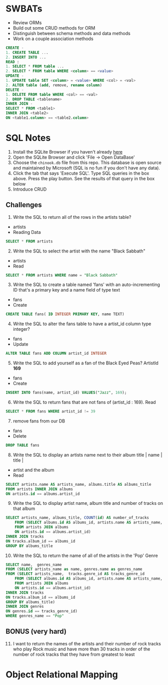 # SWBATs
- Review ORMs
- Build out some CRUD methods for ORM
- Distinguish between schema methods and data methods
- Work on a couple association methods
```SQL
CREATE - 
1. CREATE TABLE ...
2. INSERT INTO ...
READ :
1. SELECT * FROM table ...
2. SELECT * FROM table WHERE <column> == <value>
UPDATE - 
1. UPDATE table SET <column> = <value> WHERE <col> = <val>
2. ALTER table (add, remove, rename column)
DELETE - 
1. DELETE FROM table WHERE <col> == <val>
2. DROP TABLE <tablename>
INNER JOIN - 
SELECT * FROM <table1>
INNER JOIN <table2>
ON <table1.column> == <table2.column>
```

# SQL Notes
1. Install the SQLite Browser if you haven't already [here](http://sqlitebrowser.org/)
2. Open the SQLite Browser and click 'File -> Open DataBase'
3. Choose the `chinook.db` file from this repo. This database is open source and maintained by Microsoft (SQL is no fun if you don't have any data).
4. Click the tab that says 'Execute SQL'. Type SQL queries in the box above. Press the play button. See the results of that query in the box below
5. Introduce CRUD

## Challenges
1. Write the SQL to return all of the rows in the artists table?
- artists
- Reading Data
```SQL
SELECT * FROM artists
```

2. Write the SQL to select the artist with the name "Black Sabbath"
- artists 
- Read
```SQL
SELECT * FROM artists WHERE name = "Black Sabbath"
```

3. Write the SQL to create a table named 'fans' with an auto-incrementing ID that's a primary key and a name field of type text
- fans
- Create
```sql
CREATE TABLE fans( ID INTEGER PRIMARY KEY, name TEXT)
```

4. Write the SQL to alter the fans table to have a artist_id column type integer?
- fans
- Update
```sql
ALTER TABLE fans ADD COLUMN artist_id INTEGER
```

5. Write the SQL to add yourself as a fan of the Black Eyed Peas? ArtistId **169**
- fans
- Create
```sql
INSERT INTO fans(name, artist_id) VALUES("Jazz", 169);
```

6. Write the SQL to return fans that are not fans of (artist_id : 169).
Read
```sql
SELECT * FROM fans WHERE artist_id != 39
```

7. remove fans from our DB
- fans
- Delete
```sql
DROP TABLE fans
```

8. Write the SQL to display an artists name next to their album title
| name | title | 
- artist and the album
- Read
```sql
SELECT artists.name AS artists_name, albums.title AS albums_title
FROM artists INNER JOIN albums
ON artists.id == albums.artist_id
```

9. Write the SQL to display artist name, album title and number of tracks on that album
```sql
SELECT artists_name, albums_title, COUNT(id) AS number_of_tracks
	FROM (SELECT albums.id AS albums_id, artists.name AS artists_name, albums.title AS albums_title
	FROM artists JOIN albums
	ON artists.id == albums.artist_id)
INNER JOIN tracks 
ON tracks.album_id == albums_id
GROUP BY albums_title
```

10. Write the SQL to return the name of all of the artists in the 'Pop' Genre
```sql
SELECT name,  genres_name 
FROM (SELECT artists_name as name, genres.name as genres_name
FROM (SELECT artists_name,  tracks.genre_id AS tracks_genre_id
	FROM (SELECT albums.id AS albums_id, artists.name AS artists_name, albums.title AS albums_title
	FROM artists JOIN albums
	ON artists.id == albums.artist_id)
INNER JOIN tracks 
ON tracks.album_id == albums_id
GROUP BY albums_title)
INNER JOIN genres 
ON genres.id == tracks_genre_id)
WHERE genres_name == "Pop"
```

## BONUS (very hard)

11. I want to return the names of the artists and their number of rock tracks
    who play Rock music
    and have more than 30 tracks
    in order of the number of rock tracks that they have
    from greatest to least

# Object Relational Mapping
